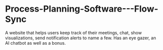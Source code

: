 # Process-Planning-Software---Flow-Sync
A website that helps users keep track of their meetings, chat, show visualizations, send notification alerts to name a few. Has an eye gazer, an AI chatbot as well as a bonus.
